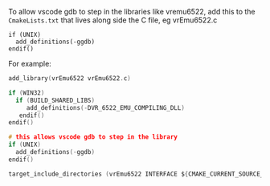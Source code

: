 To allow vscode gdb to step in the libraries like vremu6522, add this to the `CmakeLists.txt` that lives along side the C file, eg vrEmu6522.c

```
if (UNIX)
  add_definitions(-ggdb)
endif()

```

For example: 
```C
add_library(vrEmu6522 vrEmu6522.c)

if (WIN32)
  if (BUILD_SHARED_LIBS)
     add_definitions(-DVR_6522_EMU_COMPILING_DLL)
   endif()
endif()

# this allows vscode gdb to step in the library
if (UNIX)
  add_definitions(-ggdb)
endif()

target_include_directories (vrEmu6522 INTERFACE ${CMAKE_CURRENT_SOURCE_DIR})
```
